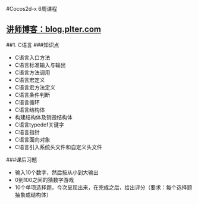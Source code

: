 #Cocos2d-x 6周课程

[讲师博客：blog.plter.com](http://blog.plter.com)
---
##1. C语言
###知识点
* C语言入口方法
* C语言标准输入与输出
* C语言方法调用
* C语言宏定义
* C语言宏方法定义
* C语言条件判断
* C语言循环
* C语言结构体
* 构建结构体及销毁结构体
* C语言typedef关键字
* C语言指针
* C语言面向对象
* C语言引入系统头文件和自定义头文件

###课后习题
* 输入10个数字，然后按从小到大输出
* 0到100之间的猜数字游戏
* 10个单项选择题，今次呈现出来，在完成之后，给出评分（要求：每个选择题抽象成结构体）
